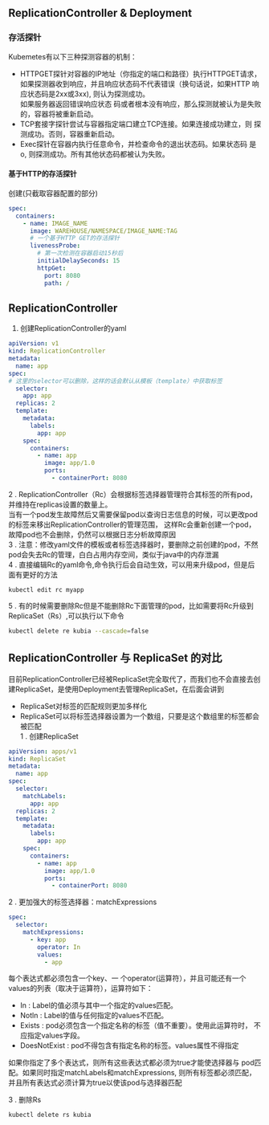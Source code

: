 ## ReplicationController & Deployment
### 存活探针
Kubemetes有以下三种探测容器的机制： 
+ HTTPGET探针对容器的IP地址（你指定的端口和路径）执行HTTPGET请求，如果探测器收到响应，并且响应状态码不代表错误（换句话说，如果HTTP 响应状态码是2xx或3xx), 则认为探测成功。  
如果服务器返回错误响应状态 码或者根本没有响应，那么探测就被认为是失败的，容器将被重新启动。  
+ TCP套接字探针尝试与容器指定端口建立TCP连接。如果连接成功建立，则 探测成功。否则，容器重新启动。   
+ Exec探针在容器内执行任意命令，并检查命令的退出状态码。如果状态码 是o, 则探测成功。所有其他状态码都被认为失败。   
#### 基于HTTP的存活探针 
创建(只截取容器配置的部分)
```yaml
spec:
  containers:
    - name: IMAGE_NAME
      image: WAREHOUSE/NAMESPACE/IMAGE_NAME:TAG
      # 一个基于HTTP GET的存活探针
      livenessProbe:
        # 第一次检测在容器启动15秒后
        initialDelaySeconds: 15
        httpGet:
          port: 8080
          path: /
```
## ReplicationController
1. 创建ReplicationController的yaml
```yaml
apiVersion: v1
kind: ReplicationController
metadata:
  name: app
spec:
# 这里的selector可以删除，这样的话会默认从模板（template）中获取标签
  selector:
    app: app
  replicas: 2
  template:
    metadata:
      labels:
        app: app
    spec:
      containers:
        - name: app
          image: app/1.0
          ports:
            - containerPort: 8080
```
2 . ReplicationController（Rc）会根据标签选择器管理符合其标签的所有pod，并维持在replicas设置的数量上。  
 当有一个pod发生故障然后又需要保留pod以查询日志信息的时候，可以更改pod的标签来移出ReplicationController的管理范围，
这样Rc会重新创建一个pod，故障pod也不会删除，仍然可以根据日志分析故障原因    
3 . 注意：修改yaml文件的模板或者标签选择器时，要删除之前创建的pod，不然pod会失去Rc的管理，白白占用内存空间，类似于java中的内存泄漏  
4 . 直接编辑Rc的yaml命令,命令执行后会自动生效，可以用来升级pod，但是后面有更好的方法
```
kubectl edit rc myapp  
```  
5 . 有的时候需要删除Rc但是不能删除Rc下面管理的pod，比如需要将Rc升级到ReplicaSet（Rs）,可以执行以下命令
```bash
kubectl delete re kubia --cascade=false 
``` 
## ReplicationController 与 ReplicaSet 的对比
目前ReplicationController已经被ReplicaSet完全取代了，而我们也不会直接去创建ReplicaSet，是使用Deployment去管理ReplicaSet，在后面会讲到  
+ ReplicaSet对标签的匹配规则更加多样化  
+ ReplicaSet可以将标签选择器设置为一个数组，只要是这个数组里的标签都会被匹配  
1 . 创建ReplicaSet
```yaml
apiVersion: apps/v1
kind: ReplicaSet
metadata:
  name: app
spec:
  selector:
    matchLabels:
      app: app
  replicas: 2
  template:
    metadata:
      labels:
        app: app
    spec:
      containers:
        - name: app
          image: app/1.0
          ports:
            - containerPort: 8080
```
2 . 更加强大的标签选择器：matchExpressions   
```yaml
spec:
  selector:
    matchExpressions:
      - key: app
        operator: In
        values:
          - app
```
每个表达式都必须包含一个key、一 个operator(运算符），并且可能还有一个values的列表（取决于运算符），运算符如下：   
+ In : Label的值必须与其中一个指定的values匹配。  
+ Notln : Label的值与任何指定的values不匹配。 
+ Exists : pod必须包含一个指定名称的标签（值不重要）。使用此运算符时， 不应指定values字段。  
+ DoesNotExist : pod不得包含有指定名称的标签。values属性不得指定  

如果你指定了多个表达式，则所有这些表达式都必须为true才能使选择器与 pod匹配。如果同时指定matchLabels和matchExpressions, 则所有标签都必须匹配，并且所有表达式必须计算为true以使该pod与选择器匹配    

3 . 删除Rs
```bash
kubectl delete rs kubia
```
